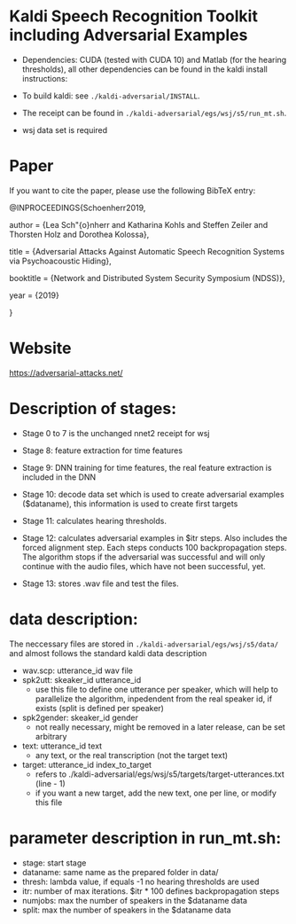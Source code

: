 Kaldi Speech Recognition Toolkit including Adversarial Examples
================================

- Dependencies: CUDA (tested with CUDA 10) and Matlab (for the hearing thresholds), all other dependencies can be found in the kaldi install instructions:

- To build kaldi: see `./kaldi-adversarial/INSTALL`.  

- The receipt can be found in `./kaldi-adversarial/egs/wsj/s5/run_mt.sh`.

- wsj data set is required

Paper
================================

If you want to cite the paper, please use the following BibTeX entry:


@INPROCEEDINGS{Schoenherr2019,

  author = {Lea Sch\"{o}nherr and Katharina Kohls and Steffen Zeiler and Thorsten
  Holz and Dorothea Kolossa},

  title = {Adversarial Attacks Against Automatic Speech Recognition Systems
  via Psychoacoustic Hiding},

  booktitle = {Network and Distributed System Security Symposium (NDSS)},

  year = {2019}

}

Website
================================

https://adversarial-attacks.net/


Description of stages:
================================
- Stage 0 to 7 is the unchanged nnet2 receipt for wsj

- Stage 8: feature extraction for time features

- Stage 9: DNN training for time features, the real feature extraction is included in the DNN

- Stage 10: decode data set which is used to create adversarial examples ($dataname), this information is used to create first targets

- Stage 11: calculates hearing thresholds.

- Stage 12: calculates adversarial examples in $itr steps. Also includes the forced alignment step. Each steps conducts 100 backpropagation steps. The algorithm stops if the adversarial was successful and will only continue with the audio files, which have not been successful, yet.

- Stage 13: stores .wav file and test the files.


data description:
================================
The neccessary files are stored in `./kaldi-adversarial/egs/wsj/s5/data/` and almost follows the standard kaldi data description

- wav.scp: utterance_id wav file
- spk2utt: skeaker_id utterance_id
  - use this file to define one utterance per speaker, which will help to parallelize the algorithm, inpedendent from the real speaker id, if exists (split is defined per speaker)
- spk2gender: skeaker_id gender
  - not really necessary, might be removed in a later release, can be set arbitrary
- text: utterance_id text
  - any text, or the real transcription (not the target text)
- target: utterance_id index_to_target
  - refers to ./kaldi-adversarial/egs/wsj/s5/targets/target-utterances.txt (line - 1)
  - if you want a new target, add the new text, one per line, or modify this file


parameter description in run_mt.sh:
================================

- stage: start stage
- dataname: same name as the prepared folder in data/
- thresh: lambda value, if equals -1 no hearing thresholds are used
- itr: number of max iterations. $itr * 100 defines backpropagation steps
- numjobs: max the number of speakers in the $dataname data
- split: max the number of speakers in the $dataname data
